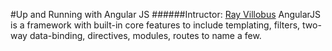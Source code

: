 #Up and Running with Angular JS
######Intructor: [Ray Villobus](https://www.linkedin.com/in/planetoftheweb)
AngularJS is a framework with built-in core features to include templating, filters, two-way data-binding, directives, modules, routes to name a few.